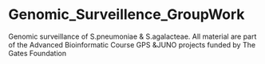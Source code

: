 # Genomic_Surveillence_GroupWork

Genomic surveillance of S.pneumoniae &amp; S.agalacteae.
All material are part of the Advanced Bioinformatic Course GPS &JUNO projects  funded by The Gates Foundation 
